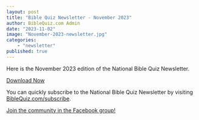 ```yaml
---
layout: post
title: "Bible Quiz Newsletter - November 2023"
author: BibleQuiz.com Admin
date: "2023-11-02"
image: "November-2023-newsletter.jpg"
categories:
    - "newsletter"
published: true
---
```


Here is the November 2023 edition of the National Bible Quiz Newsletter.

<a href="{{site.url}}{% link assets/2023/2023-November.pdf %}" class="button is-primary">Download Now</a>

You can quickly subscribe to the National Bible Quiz Newsletter by visiting [BibleQuiz.com/subscribe](https://biblequiz.com/subscribe/).

[Join the community in the Facebook group!](https://www.facebook.com/groups/agbiblequiz)
